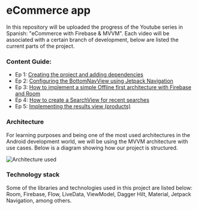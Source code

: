 # eCommerce app

In this repository will be uploaded the progress of the Youtube series in Spanish: "eCommerce with Firebase & MVVM". 
Each video will be associated with a certain branch of development, below are listed the current parts of the project.

### Content Guide:
* Ep 1: [Creating the project and adding dependencies](https://www.youtube.com/watch?v=MZdjf4PBE9g)
* Ep 2: [Configuring the BottomNavView using Jetpack Navigation](https://www.youtube.com/watch?v=5xIaTPkqBGg)
* Ep 3: [How to implement a simple Offline first architecture with Firebase and Room](https://www.youtube.com/watch?v=MXHNKbIYtaA)
* Ep 4: [How to create a SearchView for recent searches](https://www.youtube.com/watch?v=QgQvxvnSSTM)
* Ep 5: [Implementing the results view (products)](https://www.youtube.com/watch?v=4-YVClCauzw)

### Architecture
For learning purposes and being one of the most used architectures in the Android development world, we will be using the MVVM 
architecture with use cases. Below is a diagram showing how our project is structured.

![Architecture used](https://firebasestorage.googleapis.com/v0/b/elbichoyt-a4641.appspot.com/o/Diagramas.png?alt=media&token=b7c6b47d-3798-42f9-9089-6d42956cf393)

### Technology stack

Some of the libraries and technologies used in this project are listed below: Room, Firebase, Flow, LiveData, ViewModel, Dagger Hilt, 
Material, Jetpack Navigation, among others.
